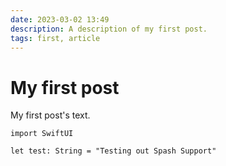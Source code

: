 ```yaml
---
date: 2023-03-02 13:49
description: A description of my first post.
tags: first, article
---
```

# My first post

My first post's text.

```
import SwiftUI

let test: String = "Testing out Spash Support"
```
